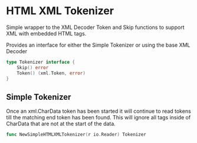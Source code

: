 # HTML XML Tokenizer
Simple wrapper to the XML Decoder Token and Skip functions to support XML with embedded HTML tags.

Provides an interface for either the Simple Tokenizer or using the base XML Decoder
```go
type Tokenizer interface {
	Skip() error
	Token() (xml.Token, error)
}
```

## Simple Tokenizer
Once an xml.CharData token has been started it will continue to read tokens till the matching end token has been found. This will ignore all tags inside of CharData that are not at the start of the data.
```go
func NewSimpleHTMLXMLTokenizer(r io.Reader) Tokenizer
```